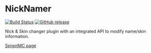 # NickNamer

[![Build Status](https://travis-ci.org/InventivetalentDev/NickNamer.svg?branch=master)](https://travis-ci.com/MeatSh1eld/NickNamer.svg?branch=master)
[![GitHub release](https://img.shields.io/github/release/InventivetalentDev/NickNamer.svg)](https://github.com/InventivetalentDev/NickNamer/releases/latest)

Nick & Skin changer plugin with an integrated API to modify name/skin information.

[SpigotMC page](https://r.spiget.org/5341)
